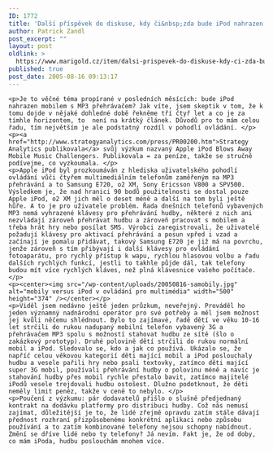 ```yaml
---
ID: 1772
title: 'Další příspěvek do diskuse, kdy či&nbsp;zda bude iPod nahrazen mobilem'
author: Patrick Zandl
post_excerpt: ""
layout: post
oldlink: >
  https://www.marigold.cz/item/dalsi-prispevek-do-diskuse-kdy-ci-zda-bude-ipod-nahrazen-mobilem
published: true
post_date: 2005-08-16 09:13:17
---
```

	<p>Je to věčné téma propírané v posledních měsících: bude iPod nahrazen mobilem s MP3 přehrávačem? Jak víte, jsem skeptik v tom, že k tomu dojde v nějaké dohledné době řekněme tří čtyř let a co je za tímhle horizontem, to  není na krátký článek. Důvodů pro to mám celou řadu, tím největším je ale podstatný rozdíl v pohodlí ovládání. </p>
	<p><a href="http://www.strategyanalytics.com/press/PR00200.htm">Strategy Analytics publikovala</a> svůj výzkum nazvaný Apple iPod Blows Away Mobile Music Challengers. Publikovala = za peníze, takže se stručně podívejme, co vyzkoumala. </p>
	<p>Apple iPod byl prozkoumáván z hlediska uživatelského pohodlí ovládání vůči čtyřem multimediálním telefonům zaměřeným na MP3 přehrávání a to Samsung E720, o2 XM, Sony Ericsson V800 a SPV500. Výsledkem je, že nad hranici 90 bodů použitelnosti se dostal pouze Apple iPod, o2 XM jich měl o deset méně a další na tom byli ještě hůře. A to je pro uživatele problém. Řada dnešních telefonů vybavených MP3 nemá vyhrazené klávesy pro přehrávání hudby, některé z nich ani nezvládají zároveň přehrávat hudbu a zároveň pracovat s mobilem a třeba hrát hry nebo posílat SMS. Výrobci zaregistrovali, že uživatelé požadují klávesy pro aktivací přehrávání a posun vpřed i vzad a začínají je pomalu přidávat, takový Samsung E720 je již má na povrchu, jenže zároveň s tím přibývají i další klávesy pro ovládání fotoaparátu, pro rychlý přístup k wapu, rychlou hlasovou volbu a řadu dalších rychlých funkcí, jestli to takhle půjde dál, tak telefony budou mít více rychlých kláves, než plná klávesnice vašeho počítače. </p>
	<p><center><img src="/wp-content/uploads/20050816-samobily.jpg" alt="mobily versus iPod v ovládání pro multimédia" width="500" height="374" /></center></p>
	<p>Viděl jsem nedávno ještě jeden průzkum, neveřejný. Prováděl ho jeden významný nadnárodní operátor pro své potřeby a měl jsem možnost jej kvůli něčemu shlédnout. Bylo to zajímavé, řadě dětí ve věku 10-16 let strčili do rukou nadupaný mobilní telefon vybavený 3G a přehrávačem MP3 spolu s možností stahovat hudbu ze sítě (šlo o zakázkový prototyp). Druhé polovině dětí strčili do rukou normální mobil a iPod. Sledovalo se, kdo a jak co používá. Ukázalo se, že napříč celou věkovou kategorií děti mající mobil a iPod poslouchaly hudbu a vesele pařili hry nebo psali textovky, zatímco děti mající super 3G mobil, používali přehrávání hudby o polovinu méně a navíc je stahování hudby přes mobil rychle přestalo bavit, zatímco majitelé iPodů vesele trejdovali hudbu ostošest. Dlužno podotknout, že děti neměly limit peněz, takže v ceně to nebylo. </p>
	<p>Poučení z výzkumu: pár dodavatelů přišlo o slušně předjednaný kontrakt na dodávku platformy pro distribuci hudby. Což nás nemusí zajímat, důležitější je to, že lidé zřejmě opravdu zatím stále dávají přednost rozhraní přizpůsobenému konkrétní aplikaci nebo způsobu používání a to zatím kombinované telefony nejsou schopny nabídnout. Změní se dříve lidé nebo ty telefony? Já nevím. Fakt je, že od doby, co mám iPoda, hudbu poslouchám mnohem více.
</p>